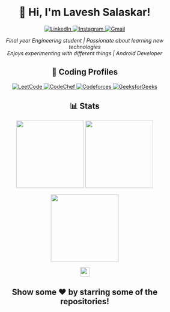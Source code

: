 <h1 align="center">👋 Hi, I'm Lavesh Salaskar!</h1>
<p align="center">
  <a href="https://www.linkedin.com/in/molecule03/">
    <img alt="LinkedIn" src="https://img.shields.io/badge/LinkedIn-0077B5?style=for-the-badge&logo=linkedin&logoColor=white" />
  </a>
  <a href="https://www.instagram.com/molecules03">
    <img alt="Instagram" src="https://img.shields.io/badge/Instagram-E4405F?style=for-the-badge&logo=instagram&logoColor=white" />
  </a>
  <a href="mailto:laveshsalaskar619@gmail.com">
    <img alt="Gmail" src="https://img.shields.io/badge/Gmail-D14836?style=for-the-badge&logo=gmail&logoColor=white" />
  </a>  




</p>
<p align="center">
  <em>Final year Engineering student | Passionate about learning new technologies</em>
  <br>
  <em>Enjoys experimenting with different things | Android Developer</em>
</p>
<h2 align="center">🚀 Coding Profiles</h2>
<p align="center">
  <a href="https://leetcode.com/molecule03/">
    <img alt="LeetCode" src="https://img.shields.io/badge/LeetCode-FFA116?style=for-the-badge&logo=leetcode&logoColor=black" />
  </a>
  <a href="https://www.codechef.com/users/molecule03">
    <img alt="CodeChef" src="https://img.shields.io/badge/CodeChef-5B4638?style=for-the-badge&logo=codechef&logoColor=white" />
  </a>
  
  <a href="https://codeforces.com/profile/molecule03">
    <img alt="Codeforces" src="https://img.shields.io/badge/Codeforces-1F8ACB?style=for-the-badge&logo=codeforces&logoColor=white" />
  </a>
  <a href="https://auth.geeksforgeeks.org/user/molecule03/practice/">
    <img alt="GeeksforGeeks" src="https://img.shields.io/badge/GeeksforGeeks-0F9D58?style=for-the-badge&logo=geeksforgeeks&logoColor=white" />
  </a>
</p>
<h2 align="center">📊 Stats</h2>
<p align="center">
  <img height="180em" src="https://github-readme-stats.vercel.app/api?username=molecule03&show_icons=true&hide_border=true&count_private=true&include_all_commits=true" />
  <img height="180em" src="https://github-readme-stats.vercel.app/api/top-langs/?username=molecule03&exclude_repo=KNN-Image-Classification&show_icons=true&hide_border=true&layout=compact&langs_count=8"/>
</p>



<p align="center">
  <img height="180em" src="https://github-readme-streak-stats.herokuapp.com/?user=molecule03&hide_border=true" />
</p>

<p align="center">
  <img height="25em" src="https://komarev.com/ghpvc/?username=molecule03&label=PROFILE+VIEWS&color=blue&style=plastic" />
</p>
<div align="center">
  <h2>Show some ❤️ by starring some of the repositories!</h2>
</div>
